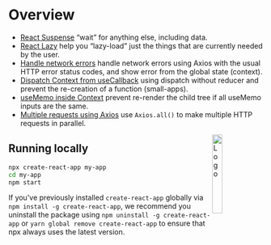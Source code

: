 
# Overview
- [React Suspense](https://reactjs.org/docs/concurrent-mode-suspense.html) “wait” for anything else, including data.
- [React Lazy](https://reactjs.org/docs/code-splitting.html) help you “lazy-load” just the things that are currently needed by the user.
- [Handle network errors](https://github.com/natserract/react-walkthrough/blob/main/src/api/httpError.ts) handle network errors using Axios with the usual HTTP error status codes, and show error from the global state (context).
- [Dispatch Context from useCallback](https://github.com/natserract/react-walkthrough/blob/main/src/store/configureStore.tsx) using dispatch without reducer and prevent the re-creation of a function (small-apps).
- [useMemo inside Context](https://github.com/natserract/react-walkthrough/blob/main/src/store/configureStore.tsx#L97) prevent re-render the child tree if all useMemo inputs are the same.
- [Multiple requests using Axios](https://github.com/natserract/react-walkthrough/blob/main/src/pages/home/index.tsx#L36)  use `Axios.all()` to make multiple HTTP requests in parallel.

<img alt="Logo" align="right" src="https://create-react-app.dev/img/logo.svg" width="20%" />

## Running locally

```sh
npx create-react-app my-app
cd my-app
npm start
```

If you've previously installed `create-react-app` globally via `npm install -g create-react-app`, we recommend you uninstall the package using `npm uninstall -g create-react-app` or `yarn global remove create-react-app` to ensure that npx always uses the latest version.
